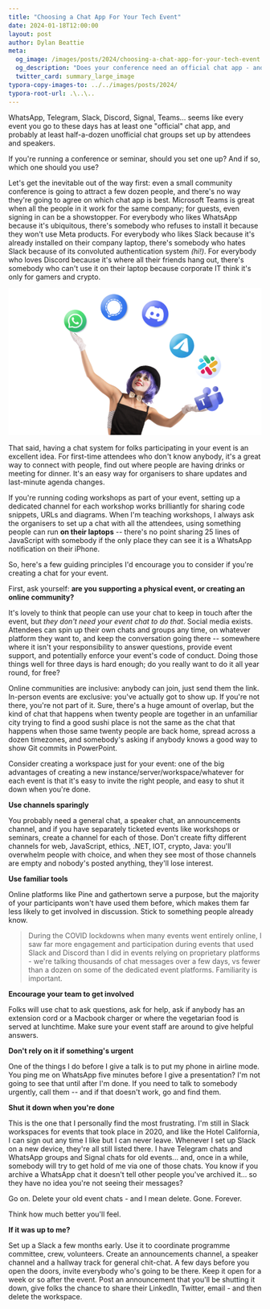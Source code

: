 ```yaml
---
title: "Choosing a Chat App For Your Tech Event"
date: 2024-01-18T12:00:00
layout: post
author: Dylan Beattie
meta:
  og_image: /images/posts/2024/choosing-a-chat-app-for-your-tech-event.jpg
  og_description: "Does your conference need an official chat app - and how do you choose which one to use?"
  twitter_card: summary_large_image
typora-copy-images-to: ../../images/posts/2024/
typora-root-url: .\..\..
---
```


WhatsApp, Telegram, Slack, Discord, Signal, Teams... seems like every event you go to these days has at least one "official" chat app, and probably at least half-a-dozen unofficial chat groups set up by attendees and speakers. 

If you're running a conference or seminar, should you set one up? And if so, which one should you use?

Let's get the inevitable out of the way first: even a small community conference is going to attract a few dozen people, and there's no way they're going to agree on which chat app is best. Microsoft Teams is great when all the people in it work for the same company; for guests, even signing in can be a showstopper. For everybody who likes WhatsApp because it's ubiquitous, there's somebody who refuses to install it because they won't use Meta products. For everybody who likes Slack because it's already installed on their company laptop, there's somebody who hates Slack because of its convoluted authentication system *(hi!)*. For everybody who loves Discord because it's where all their friends hang out, there's somebody who can't use it on their laptop because corporate IT think it's only for gamers and crypto.

<img src="/images/posts/2024/image-20240118122057910.png" alt="image-20240118122057910" style="zoom:50%;" title="chat apps: definitely not a total clown show" alt="a woman in clown make-up juggling icons for popular chat systems - WhatsApp, Signal, Discord, Telegram, Slack, Teams" />

That said, having a chat system for folks participating in your event is an excellent idea. For first-time attendees who don't know anybody, it's a great way to connect with people, find out where people are having drinks or meeting for dinner. It's an easy way for organisers to share updates and last-minute agenda changes.

If you're running coding workshops as part of your event, setting up a dedicated channel for each workshop works brilliantly for sharing code snippets, URLs and diagrams. When I'm teaching workshops, I always ask the organisers to set up a chat with all the attendees, using something people can run **on their laptops** -- there's no point sharing 25 lines of JavaScript with somebody if the only place they can see it is a WhatsApp notification on their iPhone.

So, here's a few guiding principles I'd encourage you to consider if you're creating a chat for your event.

First, ask yourself: **are you supporting a physical event, or creating an online community?**

It's lovely to think that people can use your chat to keep in touch after the event, but *they don't need your event chat to do that*. Social media exists. Attendees can spin up their own chats and groups any time, on whatever platform they want to, and keep the conversation going there -- somewhere where it isn't your responsibility to answer questions, provide event support, and potentially enforce your event's code of conduct. Doing those things well for three days is hard enough; do you really want to do it all year round, for free?

Online communities are inclusive: anybody can join, just send them the link. In-person events are exclusive: you've actually got to show up. If you're not there, you're not part of it. Sure, there's a huge amount of overlap, but the kind of chat that happens when twenty people are together in an unfamiliar city trying to find a good sushi place is not the same as the chat that happens when those same twenty people are back home, spread across a dozen timezones, and somebody's asking if anybody knows a good way to show Git commits in PowerPoint.

Consider creating a workspace just for your event: one of the big advantages of creating a new instance/server/workspace/whatever for each event is that it's easy to invite the right people, and easy to shut it down when you're done.

**Use channels sparingly**

You probably need a general chat, a speaker chat, an announcements channel, and if you have separately ticketed events like workshops or seminars, create a channel for each of those. Don't create fifty different channels for web, JavaScript, ethics, .NET, IOT, crypto, Java: you'll overwhelm people with choice, and when they see most of those channels are empty and nobody's posted anything, they'll lose interest.

**Use familiar tools**

Online platforms like Pine and gathertown serve a purpose, but the majority of your participants won't have used them before, which makes them far less likely to get involved in discussion. Stick to something people already know.

>  During the COVID lockdowns when many events went entirely online, I saw far more engagement and participation during events that used Slack and Discord than I did in events relying on proprietary platforms - we're talking thousands of chat messages over a few days, vs fewer than a dozen on some of the dedicated event platforms. Familiarity is important.

**Encourage your team to get involved**

Folks will use chat to ask questions, ask for help, ask if anybody has an extension cord or a Macbook charger or where the vegetarian food is served at lunchtime. Make sure your event staff are around to give helpful answers.

**Don't rely on it if something's urgent**

One of the things I do before I give a talk is to put my phone in airline mode. You ping me on WhatsApp five minutes before I give a presentation? I'm not going to see that until after I'm done. If you need to talk to somebody urgently, call them -- and if that doesn't work, go and find them.

**Shut it down when you're done**

This is the one that I personally find the most frustrating. I'm still in Slack workspaces for events that took place in 2020, and like the Hotel California, I can sign out any time I like but I can never leave. Whenever I set up Slack on a new device, they're all still listed there. I have Telegram chats and WhatsApp groups and Signal chats for old events... and, once in a while, somebody will try to get hold of me via one of those chats. You know if you archive a WhatsApp chat it doesn't tell other people you've archived it... so they have no idea you're not seeing their messages? 

Go on. Delete your old event chats - and I mean delete. Gone. Forever.

Think how much better you'll feel.

**If it was up to me?**

Set up a Slack a few months early. Use it to coordinate programme committee, crew, volunteers. Create an announcements channel, a speaker channel and a hallway track for general chit-chat. A few days before you open the doors, invite everybody who's going to be there. Keep it open for a week or so after the event. Post an announcement that you'll be shutting it down, give folks the chance to share their LinkedIn, Twitter, email - and then delete the workspace.











